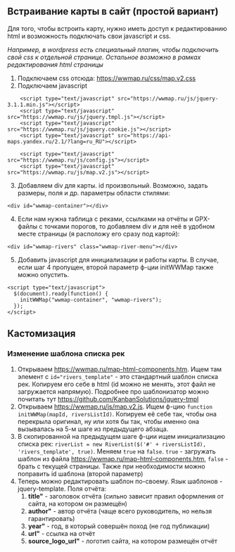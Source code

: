 ## Встраивание карты в сайт (простой вариант)

Для того, чтобы встроить карту, нужно иметь доступ к редактированию html и возможность подключать свои javascript и css.

_Например, в wordpress есть специальный плагин, чтобы подключить свой css к отдельной странице. Остальное возможно в рамках редактирования html страницы_

1. Подключаем css отсюда: https://wwmap.ru/css/map.v2.css
2. Подключаем javascript
```
    <script type="text/javascript" src="https://wwmap.ru/js/jquery-3.1.1.min.js"></script>
    <script type="text/javascript" src="https://wwmap.ru/js/jquery.tmpl.js"></script>
    <script type="text/javascript" src="https://wwmap.ru/js/jquery.cookie.js"></script>
    <script type="text/javascript" src="https://api-maps.yandex.ru/2.1/?lang=ru_RU"></script>

    <script type="text/javascript" src="https://wwmap.ru/js/config.js"></script>
    <script type="text/javascript" src="https://wwmap.ru/js/map.v2.js"></script>
```
3. Добавляем div для карты. id произвольный. Возможно, задать размеры, поля и др. параметры области стилями:
```
<div id="wwmap-container"></div>
```
4. Если нам нужна таблица с реками, ссылками на отчёты и GPX-файлы с точками порогов, то добавляем div и для неё в удобном месте страницы (я расположу его сразу под картой):
```
<div id="wwmap-rivers" class="wwmap-river-menu"></div>
```
5. Добавить javascript для инициализации и работы карты. В случае, если шаг 4 пропущен, второй параметр ф-ции initWWMap также можно опустить.
```
<script type="text/javascript">
  $(document).ready(function() {
    initWWMap("wwmap-container", "wwmap-rivers");
  });
</script>
```

## Кастомизация
### Изменение шаблона списка рек
1. Открываем https://wwmap.ru/map-html-components.htm. Ищем там элемент с ``id="rivers_template"`` - это стандартный шаблон списка рек.
Копируем его себе в html (id можно не менять, этот файл не загружается напрямую). Подробнее про шаблонизатор можно почитать тут https://github.com/KanbanSolutions/jquery-tmpl
2. Открываем https://wwmap.ru/js/map.v2.js. Ищем ф-цию ``function initWWMap(mapId, riversListId)``. Копируем её себе так, чтобы она перекрыла оригинал,
ну или хотя бы так, чтобы именно она вызывалась на 5-м шаге из предыдущего абзаца.
3. В скопированной на предыдущем шаге ф-ции ищем инициализацию списка рек: ``riverList = new RiverList($('#' + riversListId), 'rivers_template', true)``.
Меняем ``true`` на ``false``. ``true`` - загружать шаблон из файла https://wwmap.ru/map-html-components.htm, ``false`` - брать с текущей страницы. Также
при необходимости можно поправить id шаблона (второй параметр)
4. Теперь можно редактировать шаблон по-своему. Язык шаблонов - jquery-template. Поля отчёта:
    1. **title"** - заголовок отчёта (сильно зависит правил оформления от сайта, на котором он размещён)
    1. **author"** - автор отчёта (чаще всего руководитель, но нельзя гарантировать)
    1. **year"** - год, в который совершён поход (не год публикации)
    1. **url"** - ссылка на отчёт
    1. **source_logo_url"** - логотип сайта, на котором размещён отчёт

